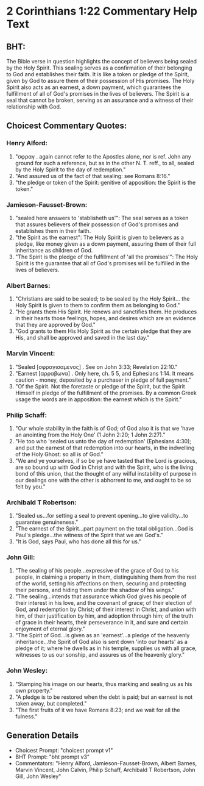 # 2 Corinthians 1:22 Commentary Help Text

## BHT:
The Bible verse in question highlights the concept of believers being sealed by the Holy Spirit. This sealing serves as a confirmation of their belonging to God and establishes their faith. It is like a token or pledge of the Spirit, given by God to assure them of their possession of His promises. The Holy Spirit also acts as an earnest, a down payment, which guarantees the fulfillment of all of God's promises in the lives of believers. The Spirit is a seal that cannot be broken, serving as an assurance and a witness of their relationship with God.

## Choicest Commentary Quotes:
### Henry Alford:
1. "σφραγ . again cannot refer to the Apostles alone, nor is ref. John any ground for such a reference, but as in the other N. T. reff., to all, sealed by the Holy Spirit to the day of redemption."
2. "And assured us of the fact of that sealing: see Romans 8:16."
3. "the pledge or token of the Spirit: genitive of apposition: the Spirit is the token."

### Jamieson-Fausset-Brown:
1. "sealed here answers to 'stablisheth us'": The seal serves as a token that assures believers of their possession of God's promises and establishes them in their faith.
2. "the Spirit as the earnest": The Holy Spirit is given to believers as a pledge, like money given as a down payment, assuring them of their full inheritance as children of God.
3. "The Spirit is the pledge of the fulfillment of 'all the promises'": The Holy Spirit is the guarantee that all of God's promises will be fulfilled in the lives of believers.

### Albert Barnes:
1. "Christians are said to be sealed; to be sealed by the Holy Spirit... the Holy Spirit is given to them to confirm them as belonging to God."
2. "He grants them His Spirit. He renews and sanctifies them. He produces in their hearts those feelings, hopes, and desires which are an evidence that they are approved by God."
3. "God grants to them His Holy Spirit as the certain pledge that they are His, and shall be approved and saved in the last day."

### Marvin Vincent:
1. "Sealed [σφραγισαμενος] . See on John 3:33; Revelation 22:10." 
2. "Earnest [αρραβωνα] . Only here, ch. 5 5, and Ephesians 1:14. It means caution - money, deposited by a purchaser in pledge of full payment." 
3. "Of the Spirit. Not the foretaste or pledge of the Spirit, but the Spirit Himself in pledge of the fulfillment of the promises. By a common Greek usage the words are in apposition: the earnest which is the Spirit."

### Philip Schaff:
1. "Our whole stability in the faith is of God; of God also it is that we 'have an anointing from the Holy One' (1 John 2:20; 1 John 2:27)." 
2. "He too who 'sealed us unto the day of redemption' (Ephesians 4:30); and put the earnest of that redemption into our hearts, in the indwelling of the Holy Ghost: so all is of God." 
3. "We and ye yourselves, if so be ye have tasted that the Lord is gracious, are so bound up with God in Christ and with the Spirit, who is the living bond of this union, that the thought of any wilful instability of purpose in our dealings one with the other is abhorrent to me, and ought to be so felt by you."

### Archibald T Robertson:
1. "Sealed us...for setting a seal to prevent opening...to give validity...to guarantee genuineness." 
2. "The earnest of the Spirit...part payment on the total obligation...God is Paul's pledge...the witness of the Spirit that we are God's." 
3. "It is God, says Paul, who has done all this for us."

### John Gill:
1. "The sealing of his people...expressive of the grace of God to his people, in claiming a property in them, distinguishing them from the rest of the world, setting his affections on them, securing and protecting their persons, and hiding them under the shadow of his wings."
2. "The sealing...intends that assurance which God gives his people of their interest in his love, and the covenant of grace; of their election of God, and redemption by Christ; of their interest in Christ, and union with him, of their justification by him, and adoption through him; of the truth of grace in their hearts, their perseverance in it, and sure and certain enjoyment of eternal glory."
3. "The Spirit of God...is given as an 'earnest'...a pledge of the heavenly inheritance...the Spirit of God also is sent down 'into our hearts' as a pledge of it; where he dwells as in his temple, supplies us with all grace, witnesses to us our sonship, and assures us of the heavenly glory."

### John Wesley:
1. "Stamping his image on our hearts, thus marking and sealing us as his own property."
2. "A pledge is to be restored when the debt is paid; but an earnest is not taken away, but completed."
3. "The first fruits of it we have Romans 8:23; and we wait for all the fulness."


## Generation Details
- Choicest Prompt: "choicest prompt v1"
- BHT Prompt: "bht prompt v3"
- Commentators: "Henry Alford, Jamieson-Fausset-Brown, Albert Barnes, Marvin Vincent, John Calvin, Philip Schaff, Archibald T Robertson, John Gill, John Wesley"

